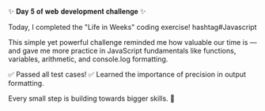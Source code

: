✨ 𝐃𝐚𝐲 𝟓 𝐨𝐟 𝐰𝐞𝐛 𝐝𝐞𝐯𝐞𝐥𝐨𝐩𝐦𝐞𝐧𝐭 𝐜𝐡𝐚𝐥𝐥𝐞𝐧𝐠𝐞 ✨

Today, I completed the "Life in Weeks" coding exercise! hashtag#Javascript

 This simple yet powerful challenge reminded me how valuable our time is — and gave me more practice in JavaScript fundamentals like functions, variables, arithmetic, and console.log formatting.

✅ Passed all test cases!
✅ Learned the importance of precision in output formatting.

Every small step is building towards bigger skills. 🚀
